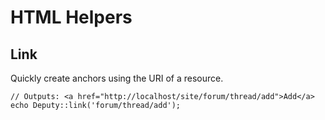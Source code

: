 # HTML Helpers

## Link

Quickly create anchors using the URI of a resource.

	// Outputs: <a href="http://localhost/site/forum/thread/add">Add</a>
	echo Deputy::link('forum/thread/add');
